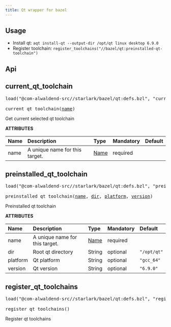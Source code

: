 ```yaml
---
title: Qt wrapper for bazel
---
```


## Usage

- Install qt: `aqt install-qt --output-dir /opt/qt linux desktop 6.9.0`
- Register toolchain: `register_toolchains("//bazel/qt:preinstalled-qt-toolchain")`

## Api

<!-- STARDOC START -->
<!-- Generated with Stardoc: http://skydoc.bazel.build -->

<a id="current_qt_toolchain"></a>

## current_qt_toolchain

<pre>
load("@com-alwaldend-src//starlark/bazel/qt:defs.bzl", "current_qt_toolchain")

current_qt_toolchain(<a href="#current_qt_toolchain-name">name</a>)
</pre>

Get current selected qt toolchain

**ATTRIBUTES**

| Name                                       | Description                    | Type                                                                | Mandatory | Default |
| :----------------------------------------- | :----------------------------- | :------------------------------------------------------------------ | :-------- | :------ |
| <a id="current_qt_toolchain-name"></a>name | A unique name for this target. | <a href="https://bazel.build/concepts/labels#target-names">Name</a> | required  |         |

<a id="preinstalled_qt_toolchain"></a>

## preinstalled_qt_toolchain

<pre>
load("@com-alwaldend-src//starlark/bazel/qt:defs.bzl", "preinstalled_qt_toolchain")

preinstalled_qt_toolchain(<a href="#preinstalled_qt_toolchain-name">name</a>, <a href="#preinstalled_qt_toolchain-dir">dir</a>, <a href="#preinstalled_qt_toolchain-platform">platform</a>, <a href="#preinstalled_qt_toolchain-version">version</a>)
</pre>

Preinstalled qt toolchain

**ATTRIBUTES**

| Name                                                    | Description                    | Type                                                                | Mandatory | Default     |
| :------------------------------------------------------ | :----------------------------- | :------------------------------------------------------------------ | :-------- | :---------- |
| <a id="preinstalled_qt_toolchain-name"></a>name         | A unique name for this target. | <a href="https://bazel.build/concepts/labels#target-names">Name</a> | required  |             |
| <a id="preinstalled_qt_toolchain-dir"></a>dir           | Root qt directory              | String                                                              | optional  | `"/opt/qt"` |
| <a id="preinstalled_qt_toolchain-platform"></a>platform | Qt platform                    | String                                                              | optional  | `"gcc_64"`  |
| <a id="preinstalled_qt_toolchain-version"></a>version   | Qt version                     | String                                                              | optional  | `"6.9.0"`   |

<a id="register_qt_toolchains"></a>

## register_qt_toolchains

<pre>
load("@com-alwaldend-src//starlark/bazel/qt:defs.bzl", "register_qt_toolchains")

register_qt_toolchains()
</pre>

Register qt toolchains

<!-- STARDOC END -->
